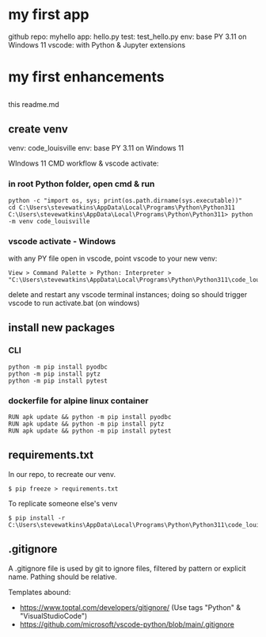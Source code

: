 # my first app
github repo: myhello
app: hello.py
test: test_hello.py
env: base PY 3.11 on Windows 11
vscode: with Python & Jupyter extensions

# my first enhancements

##
this readme.md

## create venv
venv: code_louisville
env: base PY 3.11 on Windows 11

WIndows 11 CMD workflow & vscode activate:

### in root Python folder, open cmd & run
```
python -c "import os, sys; print(os.path.dirname(sys.executable))"
cd C:\Users\stevewatkins\AppData\Local\Programs\Python\Python311
C:\Users\stevewatkins\AppData\Local\Programs\Python\Python311> python -m venv code_louisville
```


### vscode activate - Windows
with any PY file open in vscode, point vscode to your new venv: 
```
View > Command Palette > Python: Interpreter > "C:\Users\stevewatkins\AppData\Local\Programs\Python\Python311\code_louisville\Scripts\python.exe"
```

delete and restart any vscode terminal instances; doing so should trigger vscode to run activate.bat (on windows)

## install new packages

### CLI
```
python -m pip install pyodbc
python -m pip install pytz
python -m pip install pytest
```

### dockerfile for alpine linux container
```
RUN apk update && python -m pip install pyodbc
RUN apk update && python -m pip install pytz
RUN apk update && python -m pip install pytest
```

## requirements.txt
In our repo, to recreate our venv.

```
$ pip freeze > requirements.txt
```

To replicate someone else's venv
```
$ pip install -r C:\Users\stevewatkins\AppData\Local\Programs\Python\Python311\code_louisville\Scripts\requirements.txt
```
## .gitignore
A .gitignore file is used by git to ignore files, filtered by pattern or explicit name. Pathing should be relative.

Templates abound: 
- https://www.toptal.com/developers/gitignore/  (Use tags "Python" & "VisualStudioCode")
- https://github.com/microsoft/vscode-python/blob/main/.gitignore
